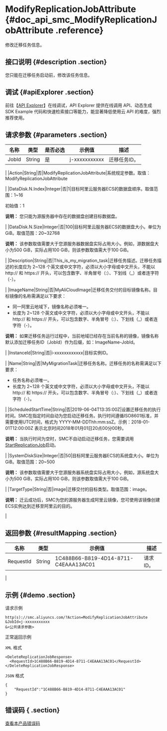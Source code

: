 # ModifyReplicationJobAttribute {#doc_api_smc_ModifyReplicationJobAttribute .reference}

修改迁移任务信息。

## 接口说明 {#description .section}

您只能在迁移任务启动前，修改该任务信息。

## 调试 {#apiExplorer .section}

前往【[API Explorer](https://api.aliyun.com/#product=smc&api=ModifyReplicationJobAttribute)】在线调试，API Explorer 提供在线调用 API、动态生成 SDK Example 代码和快速检索接口等能力，能显著降低使用云 API 的难度，强烈推荐使用。

## 请求参数 {#parameters .section}

|名称|类型|是否必选|示例值|描述|
|--|--|----|---|--|
|JobId|String|是|j-xxxxxxxxxxx|迁移任务ID。

 |
|Action|String|否|ModifyReplicationJobAttribute|系统规定参数。取值：ModifyReplicationJobAttribute

 |
|DataDisk.N.Index|Integer|否|1|目标阿里云服务器ECS的数据盘顺序。取值范围：1~16

 初始值：1

 **说明：** 您只能为源服务器中存在的数据盘创建目标数据盘。

 |
|DataDisk.N.Size|Integer|否|100|目标阿里云服务器ECS的数据盘大小。单位为GiB。取值范围：20~32768

 **说明：** 该参数取值需要大于您源服务器数据盘实际占用大小。例如，源数据盘大小为500 GiB，实际占用100 GiB，则该参数取值需大于100 GiB。

 |
|Description|String|否|This\_is\_my\_migration\_task|迁移任务描述。迁移任务描述的长度应为 2~128 个英文或中文字符，必须以大小字母或中文开头，不能以 http:// 和 https:// 开头，可以包含数字、半角冒号（:）、下划线（\_）或者连字符（-）。

 |
|ImageName|String|否|MyAliCloudImage|迁移任务交付的目标镜像名称。目标镜像的名称需满足以下要求：

 -   同一阿里云地域下，镜像名称必须唯一。
-   长度为 2~128 个英文或中文字符，必须以大小字母或中文开头，不能以 http:// 和 https:// 开头，可以包含数字、半角冒号（:）、下划线（\_）或者连字符（-）。

 **说明：** 如果迁移任务运行过程中，当前地域已经存在当前名称的镜像，镜像名称默认添加迁移任务ID（JobId）作为后缀，如：ImageName-JobId。

 |
|InstanceId|String|否|i-xxxxxxxxxxxx|目标实例ID。

 |
|Name|String|否|MyMigrationTask|迁移任务名称。迁移任务的名称需满足以下要求：

 -   任务名称必须唯一。
-   长度为 2~128 个英文或中文字符，必须以大小字母或中文开头，不能以 http:// 和 https:// 开头，可以包含数字、半角冒号（:）、下划线（\_）或者连字符（-）。

 |
|ScheduledStartTime|String|否|2019-06-04T13:35:00Z|设置迁移任务的执行时间。SMC在指定时间自动为您启动迁移任务。执行时间遵循ISO8601标准，并需要使用UTC时间，格式为 YYYY-MM-DDThh:mm:ssZ。示例：2018-01-01T12:00:00Z 表示北京时间2018年01月01日20点00分00秒。

 **说明：** 当执行时间为空时，SMC不自动启动迁移任务，您需要调用[StartReplicationJob](~~121823~~)启动。

 |
|SystemDiskSize|Integer|否|50|目标阿里云服务器ECS的系统盘大小。单位为GiB。取值范围：20~500

 **说明：** 该参数取值需要大于您源服务器系统盘实际占用大小，例如，源系统盘大小为500 GiB，实际占用100 GiB，则该参数取值需大于100 GiB。

 |
|TargetType|String|否|image|迁移交付的目标类型。取值范围：image。

 **说明：** 迁云成功后，SMC为您的源服务器生成阿里云镜像，您可使用该镜像创建ECS实例达到迁移至阿里云的目的。

 |

## 返回参数 {#resultMapping .section}

|名称|类型|示例值|描述|
|--|--|---|--|
|RequestId|String|1C488B66-B819-4D14-8711-C4EAAA13AC01|请求ID。

 |

## 示例 {#demo .section}

请求示例

``` {#request_demo}
http(s)://smc.aliyuncs.com/?Action=ModifyReplicationJobAttribute
&JobId=j-xxxxxxxxxxx
&<公共请求参数>
```

正常返回示例

`XML` 格式

``` {#xml_return_success_demo}
<DeleteReplicationJobResponse>
  <RequestId>1C488B66-B819-4D14-8711-C4EAAA13AC01</RequestId>
</DeleteReplicationJobResponse>

```

`JSON` 格式

``` {#json_return_success_demo}
{
	"RequestId":"1C488B66-B819-4D14-8711-C4EAAA13AC01"
}
```

## 错误码 { .section}

[查看本产品错误码](https://error-center.aliyun.com/status/product/smc)

